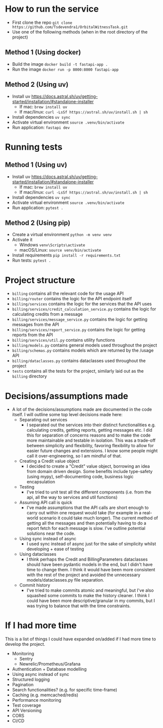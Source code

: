# How to run the service

- First clone the repo `git clone https://github.com/Tsdevendra1/OrbitalWitnessTask.git`
- Use one of the following methods (when in the root directory of the project)

## Method 1 (Using docker)

- Build the image `docker build -t fastapi-app .`
- Run the image `docker run -p 8000:8000 fastapi-app`

## Method 2 (Using uv)

- Install uv https://docs.astral.sh/uv/getting-started/installation/#standalone-installer
    - If mac: `brew install uv`
    - If mac/linux: `curl -LsSf https://astral.sh/uv/install.sh | sh`
- Install dependencies `uv sync`
- Activate virtual environment `source .venv/bin/activate`
- Run application: `fastapi dev`

# Running tests

## Method 1 (Using uv)

- Install uv https://docs.astral.sh/uv/getting-started/installation/#standalone-installer
    - If mac: `brew install uv`
    - If mac/linux: `curl -LsSf https://astral.sh/uv/install.sh | sh`
- Install dependencies `uv sync`
- Activate virtual environment `source .venv/bin/activate`
- Run application: `pytest .`

## Method 2 (Using pip)

- Create a virtual environment `python -m venv venv`
- Activate it
    - Windows `venv\Scripts\activate`
    - macOS/Linux: `source venv/bin/activate`
- Install requirements `pip install -r requirements.txt`
- Run tests: `pytest .`

# Project structure

- `billing` contains all the relevant code for the usage API
- `billing/router` contains the logic for the API endpoint itself
- `billing/services` contains the logic for the services that the API uses
- `billing/services/credit_calculation_service.py` contains the logic for calculating credits from a message
- `billing/services/message_service.py` contains the logic for getting messages from the API
- `billing/services/report_service.py` contains the logic for getting reports from the API
- `billing/services/util.py` contains utility functions
- `billing/models.py` contains general models used throughout the project
- `billing/schemas.py` contains models which are returned by the /usage API
- `billing/dataclasses.py` contains dataclasses used throughout the project
- `tests` contains all the tests for the project, similarly laid out as the `billing` directory

# Decisions/assumptions made

- A lot of the decisions/assumptions made are documented in the code itself. I will outline some top level decisions made here:
    - Separating out services
        - I separated out the services into their distinct functionalities e.g. calculating credits, getting reports,
          getting messages etc. I did this for separation of concerns reasons and to make the code more maintainable and testable in isolation. This was a trade-off between simplicity and flexibility, favoring flexibility to allow for easier future changes and extensions. I know some people might call it over-engineering, so I am mindful of that.
    - Creating a Credit value object
        - I decided to create a "Credit" value object, borrowing an idea from domain driven design. Some benefits include type-safety (using mypy), self-documenting code, business logic encapsulation
    - Testing
        - I've tried to unit test all the different components (i.e. from the api, all the way to services and util functions)
    - Assuming API call is quick
      - I've made assumptions that the API calls are short enough to carry out within one request would take (for example in a real-world scenario it could take much longer). The current method of getting all the messages and then potentially having to do a report fetch for each message is slow. I've outline potential solutions near the code.
    - Using sync instead of async
      - I used sync instead of async just for the sake of simplicity whilst developing + ease of testing
    - Using dataclasses
      - I think perhaps the Credit and BillingParameters dataclasses should have been pydantic models in the end, but I didn't have time to change them. I think it would have been more consistent with the rest of the project and avoided the unnecessary models/dataclasses.py file separation.
    - Commit history
      - I've tried to make commits atomic and meaningful, but I've also squashed some commits to make the history cleaner. I think I could have been more descriptive/granular in my commits, but I was trying to balance that with the time constraints.

# If I had more time
This is a list of things I could have expanded on/added if I had more time to develop the project.
- Monitoring
    - Sentry
    - Newrelic/Prometheus/Grafana
- Authentication + Database modelling
- Using async instead of sync
- Structured logging
- Pagination
- Search functionalities? (e.g. for specific time-frame)
- Caching (e.g. memcached/redis)
- Performance monitoring
- Test coverage
- API Versioning
- CORS
- CI/CD
